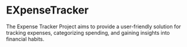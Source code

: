 # EXpenseTracker
The Expense Tracker Project aims to provide a user-friendly solution for tracking expenses, categorizing spending, and gaining insights into financial habits.

